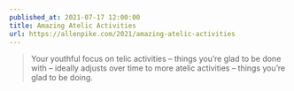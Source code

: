 ```yaml
---
published_at: 2021-07-17 12:00:00
title: Amazing Atelic Activities
url: https://allenpike.com/2021/amazing-atelic-activities
---
```


<blockquote><p>Your youthful focus on telic activities – things you’re glad to be done with – ideally adjusts over time to more atelic activities – things you’re glad to be doing.</p></blockquote>
